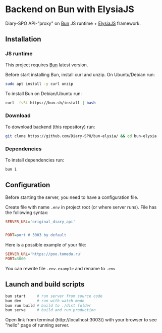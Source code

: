 # Backend on Bun with ElysiaJS

Diary-SPO API-"proxy" on [Bun](https://bun.sh/) JS runtime + [ElysiaJS](https://elysiajs.com/) framework.

## Installation

### JS runtime

This project requires [Bun](https://bun.sh/) latest version.

Before start installing Bun, install curl and unzip. On Ubuntu/Debian run:

```bash
sudo apt install -y curl unzip
```

To install Bun on Debian/Ubuntu run:

```bash
curl -fsSL https://bun.sh/install | bash
```

### Download

To download backend (this repository) run:

```bash
git clone https://github.com/Diary-SPO/bun-elysia/ && cd bun-elysia
```

### Dependencies

To install dependencies run:

```bash
bun i
```

## Configuration

Before starting the server, you need to have a configuration file.

Create file with name `.env` in project root (or where server runs).
File has the following syntax:

```ini
SERVER_URL='original_diary_api'


PORT=port # 3003 by default 
```

Here is a possible example of your file:

```ini
SERVER_URL='https://poo.tomedu.ru'
PORT=3000
```

You can rewrite file `.env.example` and rename to `.env`

## Launch and build scripts

```bash
bun start     # run server from source code
bun dev       # run with watch mode
bun run build # build to ./dist folder
bun serve     # build and run production
```

Open link from terminal (http://localhost:3003/) with your browser to see "hello" page of running server.
